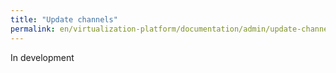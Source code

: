```yaml
---
title: "Update channels"
permalink: en/virtualization-platform/documentation/admin/update-channels.html
---
```


In development
